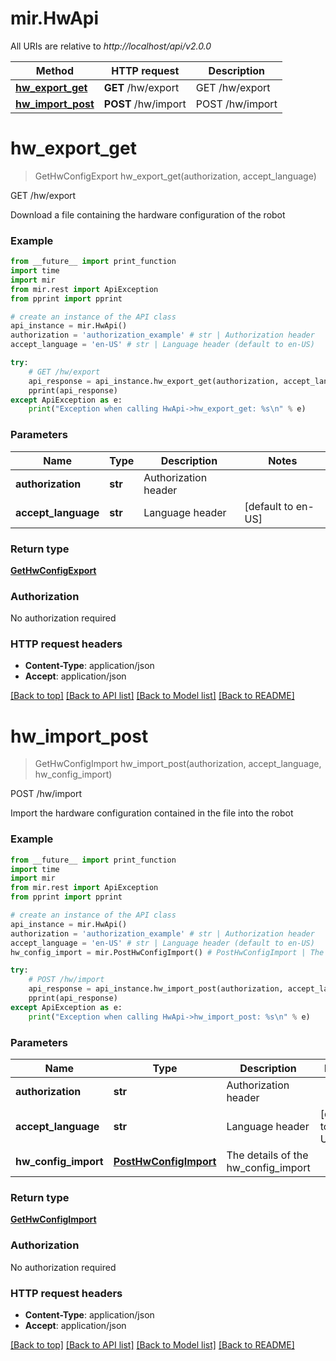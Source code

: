 # mir.HwApi

All URIs are relative to *http://localhost/api/v2.0.0*

Method | HTTP request | Description
------------- | ------------- | -------------
[**hw_export_get**](HwApi.md#hw_export_get) | **GET** /hw/export | GET /hw/export
[**hw_import_post**](HwApi.md#hw_import_post) | **POST** /hw/import | POST /hw/import


# **hw_export_get**
> GetHwConfigExport hw_export_get(authorization, accept_language)

GET /hw/export

Download a file containing the hardware configuration of the robot

### Example
```python
from __future__ import print_function
import time
import mir
from mir.rest import ApiException
from pprint import pprint

# create an instance of the API class
api_instance = mir.HwApi()
authorization = 'authorization_example' # str | Authorization header
accept_language = 'en-US' # str | Language header (default to en-US)

try:
    # GET /hw/export
    api_response = api_instance.hw_export_get(authorization, accept_language)
    pprint(api_response)
except ApiException as e:
    print("Exception when calling HwApi->hw_export_get: %s\n" % e)
```

### Parameters

Name | Type | Description  | Notes
------------- | ------------- | ------------- | -------------
 **authorization** | **str**| Authorization header | 
 **accept_language** | **str**| Language header | [default to en-US]

### Return type

[**GetHwConfigExport**](GetHwConfigExport.md)

### Authorization

No authorization required

### HTTP request headers

 - **Content-Type**: application/json
 - **Accept**: application/json

[[Back to top]](#) [[Back to API list]](../README.md#documentation-for-api-endpoints) [[Back to Model list]](../README.md#documentation-for-models) [[Back to README]](../README.md)

# **hw_import_post**
> GetHwConfigImport hw_import_post(authorization, accept_language, hw_config_import)

POST /hw/import

Import the hardware configuration contained in the file into the robot

### Example
```python
from __future__ import print_function
import time
import mir
from mir.rest import ApiException
from pprint import pprint

# create an instance of the API class
api_instance = mir.HwApi()
authorization = 'authorization_example' # str | Authorization header
accept_language = 'en-US' # str | Language header (default to en-US)
hw_config_import = mir.PostHwConfigImport() # PostHwConfigImport | The details of the hw_config_import

try:
    # POST /hw/import
    api_response = api_instance.hw_import_post(authorization, accept_language, hw_config_import)
    pprint(api_response)
except ApiException as e:
    print("Exception when calling HwApi->hw_import_post: %s\n" % e)
```

### Parameters

Name | Type | Description  | Notes
------------- | ------------- | ------------- | -------------
 **authorization** | **str**| Authorization header | 
 **accept_language** | **str**| Language header | [default to en-US]
 **hw_config_import** | [**PostHwConfigImport**](PostHwConfigImport.md)| The details of the hw_config_import | 

### Return type

[**GetHwConfigImport**](GetHwConfigImport.md)

### Authorization

No authorization required

### HTTP request headers

 - **Content-Type**: application/json
 - **Accept**: application/json

[[Back to top]](#) [[Back to API list]](../README.md#documentation-for-api-endpoints) [[Back to Model list]](../README.md#documentation-for-models) [[Back to README]](../README.md)

